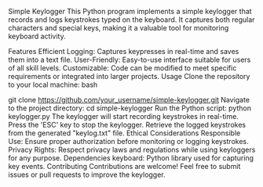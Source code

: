 Simple Keylogger
This Python program implements a simple keylogger that records and logs keystrokes typed on the keyboard. It captures both regular characters and special keys, making it a valuable tool for monitoring keyboard activity.

Features
Efficient Logging: Captures keypresses in real-time and saves them into a text file.
User-Friendly: Easy-to-use interface suitable for users of all skill levels.
Customizable: Code can be modified to meet specific requirements or integrated into larger projects.
Usage
Clone the repository to your local machine:
bash

git clone https://github.com/your_username/simple-keylogger.git
Navigate to the project directory:
cd simple-keylogger
Run the Python script:
python keylogger.py
The keylogger will start recording keystrokes in real-time.
Press the 'ESC' key to stop the keylogger.
Retrieve the logged keystrokes from the generated "keylog.txt" file.
Ethical Considerations
Responsible Use: Ensure proper authorization before monitoring or logging keystrokes.
Privacy Rights: Respect privacy laws and regulations while using keyloggers for any purpose.
Dependencies
keyboard: Python library used for capturing key events.
Contributing
Contributions are welcome! Feel free to submit issues or pull requests to improve the keylogger.
